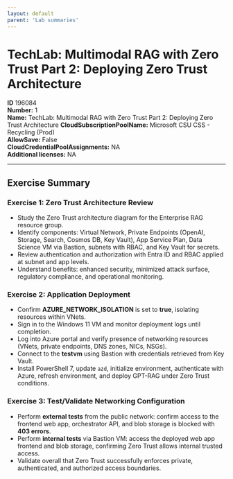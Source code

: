 ```yaml
---
layout: default
parent: 'Lab summaries'
---
```


# TechLab: Multimodal RAG with Zero Trust Part 2: Deploying Zero Trust Architecture

**ID** 196084  
**Number:** 1  
**Name:** TechLab: Multimodal RAG with Zero Trust Part 2: Deploying Zero Trust Architecture
**CloudSubscriptionPoolName:** Microsoft CSU CSS - Recycling (Prod)  
**AllowSave:** False  
**CloudCredentialPoolAssignments:** NA  
**Additional licenses:** NA  

---

## Exercise Summary

### Exercise 1: Zero Trust Architecture Review
- Study the Zero Trust architecture diagram for the Enterprise RAG resource group.  
- Identify components: Virtual Network, Private Endpoints (OpenAI, Storage, Search, Cosmos DB, Key Vault), App Service Plan, Data Science VM via Bastion, subnets with RBAC, and Key Vault for secrets.  
- Review authentication and authorization with Entra ID and RBAC applied at subnet and app levels.  
- Understand benefits: enhanced security, minimized attack surface, regulatory compliance, and operational monitoring.  

### Exercise 2: Application Deployment
- Confirm **AZURE_NETWORK_ISOLATION** is set to **true**, isolating resources within VNets.  
- Sign in to the Windows 11 VM and monitor deployment logs until completion.  
- Log into Azure portal and verify presence of networking resources (VNets, private endpoints, DNS zones, NICs, NSGs).  
- Connect to the **testvm** using Bastion with credentials retrieved from Key Vault.  
- Install PowerShell 7, update `azd`, initialize environment, authenticate with Azure, refresh environment, and deploy GPT-RAG under Zero Trust conditions.  

### Exercise 3: Test/Validate Networking Configuration
- Perform **external tests** from the public network: confirm access to the frontend web app, orchestrator API, and blob storage is blocked with **403 errors**.  
- Perform **internal tests** via Bastion VM: access the deployed web app frontend and blob storage, confirming Zero Trust allows internal trusted access.  
- Validate overall that Zero Trust successfully enforces private, authenticated, and authorized access boundaries.  
